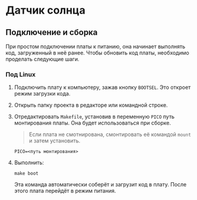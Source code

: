# Датчик солнца

## Подключение и сборка

При простом подключении платы к питанию, она начинает выполнять код, загруженный в неё ранее. Чтобы обновить код платы, необходимо проделать следующие шаги.

### Под Linux

1. Подключить плату к компьютеру, зажав кнопку `BOOTSEL`. Это откроет режим загрузки кода.

2. Открыть папку проекта в редакторе или командной строке.
3. Отредактировать `Makefile`, установив в переменную `PICO` путь монтирования платы. Она будет использоваться при сборке.
    > Если плата не смотнирована, смонтировать её командой `mount` и затем установить.
    ```
    PICO=<путь монтирования>
    ```
4. Выполнить:
    ```
    make boot
    ```
    Эта команда автоматически соберёт и загрузит код в плату. После этого плата перейдёт в режим питания.
